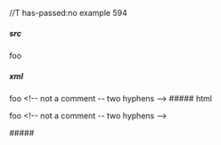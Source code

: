 //T has-passed:no
example 594
##### src
foo <!-- not a comment -- two hyphens -->
##### xml
<?xml version="1.0" encoding="UTF-8"?>
<!DOCTYPE document SYSTEM "CommonMark.dtd">
<document xmlns="http://commonmark.org/xml/1.0">
  <paragraph>
    <text>foo &lt;!-- not a comment -- two hyphens --&gt;</text>
  </paragraph>
</document>
##### html
<p>foo &lt;!-- not a comment -- two hyphens --&gt;</p>
#####
